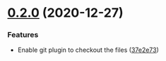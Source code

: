 # [0.2.0](https://github.com/jasoet/vault-client/compare/v0.1.6...v0.2.0) (2020-12-27)


### Features

* Enable git plugin to checkout the files ([37e2e73](https://github.com/jasoet/vault-client/commit/37e2e7387819cd89dd620b99085436c5a3a797ff))
